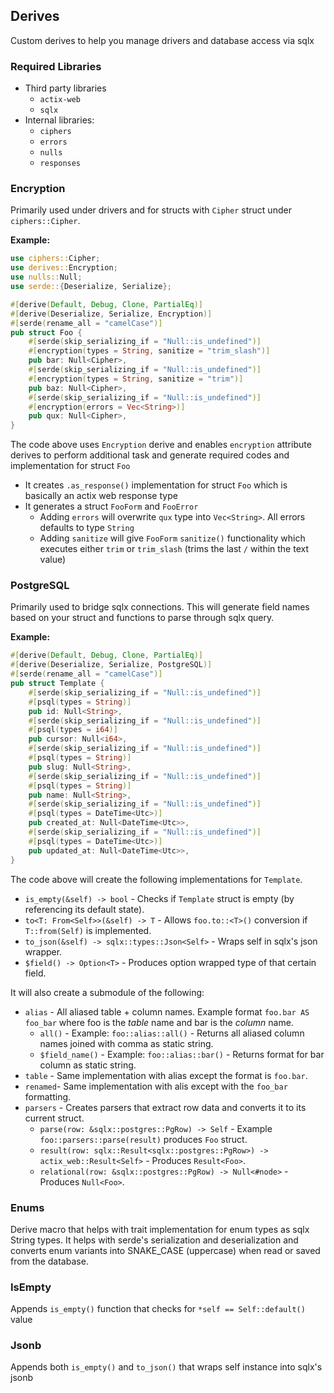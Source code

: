 ## Derives
Custom derives to help you manage drivers and database access via sqlx

### Required Libraries
- Third party libraries
    - `actix-web`
    - `sqlx`
- Internal libraries:
    - `ciphers`
    - `errors`
    - `nulls`
    - `responses`

### Encryption
Primarily used under drivers and for structs with `Cipher` struct under `ciphers::Cipher`.

**Example:**
```rust
use ciphers::Cipher;
use derives::Encryption;
use nulls::Null;
use serde::{Deserialize, Serialize};

#[derive(Default, Debug, Clone, PartialEq)]
#[derive(Deserialize, Serialize, Encryption)]
#[serde(rename_all = "camelCase")]
pub struct Foo {
    #[serde(skip_serializing_if = "Null::is_undefined")]
    #[encryption(types = String, sanitize = "trim_slash")]
    pub bar: Null<Cipher>,
    #[serde(skip_serializing_if = "Null::is_undefined")]
    #[encryption(types = String, sanitize = "trim")]
    pub baz: Null<Cipher>,
    #[serde(skip_serializing_if = "Null::is_undefined")]
    #[encryption(errors = Vec<String>)]
    pub qux: Null<Cipher>,
}
```

The code above uses `Encryption` derive and enables `encryption` attribute derives to perform additional task and generate required codes and implementation for struct `Foo`
- It creates `.as_response()` implementation for struct `Foo` which is basically an actix web response type
- It generates a struct `FooForm` and `FooError`
    - Adding `errors` will overwrite `qux` type into `Vec<String>`. All errors defaults to type `String`
    - Adding `sanitize` will give `FooForm` `sanitize()` functionality which executes either `trim` or `trim_slash` (trims the last `/` within the text value)


### PostgreSQL
Primarily used to bridge sqlx connections. This will generate field names based on your struct and functions to parse through sqlx query.

**Example:**
```rust
#[derive(Default, Debug, Clone, PartialEq)]
#[derive(Deserialize, Serialize, PostgreSQL)]
#[serde(rename_all = "camelCase")]
pub struct Template {
    #[serde(skip_serializing_if = "Null::is_undefined")]
    #[psql(types = String)]
    pub id: Null<String>,
    #[serde(skip_serializing_if = "Null::is_undefined")]
    #[psql(types = i64)]
    pub cursor: Null<i64>,
    #[serde(skip_serializing_if = "Null::is_undefined")]
    #[psql(types = String)]
    pub slug: Null<String>,
    #[serde(skip_serializing_if = "Null::is_undefined")]
    #[psql(types = String)]
    pub name: Null<String>,
    #[serde(skip_serializing_if = "Null::is_undefined")]
    #[psql(types = DateTime<Utc>)]
    pub created_at: Null<DateTime<Utc>>,
    #[serde(skip_serializing_if = "Null::is_undefined")]
    #[psql(types = DateTime<Utc>)]
    pub updated_at: Null<DateTime<Utc>>,
}
```

The code above will create the following implementations for `Template`.
- `is_empty(&self) -> bool` - Checks if `Template` struct is empty (by referencing its default state).
- `to<T: From<Self>>(&self) -> T` - Allows `foo.to::<T>()` conversion if `T::from(Self)` is implemented.
- `to_json(&self) -> sqlx::types::Json<Self>` - Wraps self in sqlx's json wrapper.
- `$field() -> Option<T>` - Produces option wrapped type of that certain field.

It will also create a submodule of the following:
- `alias` - All aliased table + column names. Example format `foo.bar AS foo_bar` where foo is the *table* name and bar is the *column* name.
    - `all()` - Example: `foo::alias::all()` - Returns all aliased column names joined with comma as static string.
    - `$field_name()` - Example: `foo::alias::bar()` - Returns format for bar column as static string.
- `table` - Same implementation with alias except the format is `foo.bar`.
- `renamed`- Same implementation with alis except with the `foo_bar` formatting.
- `parsers` - Creates parsers that extract row data and converts it to its current struct.
    - `parse(row: &sqlx::postgres::PgRow) -> Self` - Example `foo::parsers::parse(result)` produces `Foo` struct.
    - `result(row: sqlx::Result<sqlx::postgres::PgRow>) -> actix_web::Result<Self>` - Produces `Result<Foo>`.
    - `relational(row: &sqlx::postgres::PgRow) -> Null<#node>` - Produces `Null<Foo>`.


### Enums
Derive macro that helps with trait implementation for enum types as sqlx String types. It helps with serde's serialization and deserialization and converts enum variants into SNAKE_CASE (uppercase) when read or saved from the database.

### IsEmpty
Appends `is_empty()` function that checks for `*self == Self::default()` value

### Jsonb
Appends both `is_empty()` and `to_json()` that wraps self instance into sqlx's jsonb